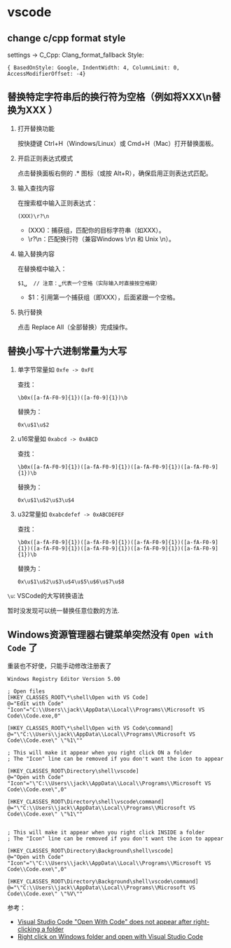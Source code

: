 vscode
======

## change c/cpp format style

settings -> C_Cpp: Clang_format_fallback Style:

```{ BasedOnStyle: Google, IndentWidth: 4, ColumnLimit: 0, AccessModifierOffset: -4}```

## 替换特定字符串后的换行符为空格​​（例如将XXX\n替换为XXX ）

1. ​​打开替换功能​​
   
   按快捷键 Ctrl+H（Windows/Linux）或 Cmd+H（Mac）打开替换面板。

2. ​​开启正则表达式模式​​
   
   点击替换面板右侧的 ​​.*​​ 图标（或按 Alt+R），确保启用正则表达式匹配。
​​
3. 输入查找内容​​

   在搜索框中输入正则表达式：

   ```regex
   (XXX)\r?\n
   ```
   - (XXX)：捕获组，匹配你的目标字符串（如XXX）。
   - \r?\n：匹配换行符（兼容Windows \r\n 和 Unix \n）。

4. ​​输入替换内容​​

   在替换框中输入：
   ```
   $1␣  // 注意：␣代表一个空格（实际输入时直接按空格键）
   ```
   - $1：引用第一个捕获组（即XXX），后面紧跟一个空格。
​​
5. 执行替换​​

   点击 ​​Replace All​​（全部替换）完成操作。

## 替换小写十六进制常量为大写

1. 单字节常量如 `0xfe -> 0xFE`
   
   查找：
   ```regex
   \b0x([a-fA-F0-9]{1})([a-f0-9]{1})\b
   ```
   替换为：
   ```regex
   0x\u$1\u$2
   ```

2. u16常量如 `0xabcd -> 0xABCD`

   查找：
   ```regex
   \b0x([a-fA-F0-9]{1})([a-fA-F0-9]{1})([a-fA-F0-9]{1})([a-fA-F0-9]{1})\b
   ```
   替换为：
   ```
   0x\u$1\u$2\u$3\u$4
   ```

3. u32常量如 `0xabcdefef -> 0xABCDEFEF`

   查找：
   ```regex
   \b0x([a-fA-F0-9]{1})([a-fA-F0-9]{1})([a-fA-F0-9]{1})([a-fA-F0-9]{1})([a-fA-F0-9]{1})([a-fA-F0-9]{1})([a-fA-F0-9]{1})([a-fA-F0-9]{1})\b
   ```
   替换为：
   ```
   0x\u$1\u$2\u$3\u$4\u$5\u$6\u$7\u$8
   ```

`\u`: VSCode的​​大写转换语法​

暂时没发现可以统一替换任意位数的方法.

## Windows资源管理器右键菜单突然没有 `Open with Code` 了

重装也不好使，只能手动修改注册表了

```reg
Windows Registry Editor Version 5.00

; Open files
[HKEY_CLASSES_ROOT\*\shell\Open with VS Code]
@="Edit with Code"
"Icon"="C:\\Users\\jack\\AppData\\Local\\Programs\\Microsoft VS Code\\Code.exe,0"

[HKEY_CLASSES_ROOT\*\shell\Open with VS Code\command]
@="\"C:\\Users\\jack\\AppData\\Local\\Programs\\Microsoft VS Code\\Code.exe\" \"%1\""

; This will make it appear when you right click ON a folder
; The "Icon" line can be removed if you don't want the icon to appear

[HKEY_CLASSES_ROOT\Directory\shell\vscode]
@="Open with Code"
"Icon"="\"C:\\Users\\jack\\AppData\\Local\\Programs\\Microsoft VS Code\\Code.exe\",0"

[HKEY_CLASSES_ROOT\Directory\shell\vscode\command]
@="\"C:\\Users\\jack\\AppData\\Local\\Programs\\Microsoft VS Code\\Code.exe\" \"%1\""


; This will make it appear when you right click INSIDE a folder
; The "Icon" line can be removed if you don't want the icon to appear

[HKEY_CLASSES_ROOT\Directory\Background\shell\vscode]
@="Open with Code"
"Icon"="\"C:\\Users\\jack\\AppData\\Local\\Programs\\Microsoft VS Code\\Code.exe\",0"

[HKEY_CLASSES_ROOT\Directory\Background\shell\vscode\command]
@="\"C:\\Users\\jack\\AppData\\Local\\Programs\\Microsoft VS Code\\Code.exe\" \"%V\""
```

参考：

- [Visual Studio Code "Open With Code" does not appear after right-clicking a folder](https://stackoverflow.com/questions/37306672/visual-studio-code-open-with-code-does-not-appear-after-right-clicking-a-folde)
- [Right click on Windows folder and open with Visual Studio Code](https://thisdavej.com/right-click-on-windows-folder-and-open-with-visual-studio-code/)

